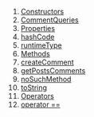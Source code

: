 1.  [Constructors](utils_comment_queries/CommentQueries-class.html#constructors)
2.  [CommentQueries](utils_comment_queries/CommentQueries/CommentQueries.html)
3.  [Properties](utils_comment_queries/CommentQueries-class.html#instance-properties)
4.  [hashCode](https://api.flutter.dev/flutter/dart-core/Object/hashCode.html)
5.  [runtimeType](https://api.flutter.dev/flutter/dart-core/Object/runtimeType.html)
6.  [Methods](utils_comment_queries/CommentQueries-class.html#instance-methods)
7.  [createComment](utils_comment_queries/CommentQueries/createComment.html)
8.  [getPostsComments](utils_comment_queries/CommentQueries/getPostsComments.html)
9.  [noSuchMethod](https://api.flutter.dev/flutter/dart-core/Object/noSuchMethod.html)
10. [toString](https://api.flutter.dev/flutter/dart-core/Object/toString.html)
11. [Operators](utils_comment_queries/CommentQueries-class.html#operators)
12. [operator
    ==](https://api.flutter.dev/flutter/dart-core/Object/operator_equals.html)
